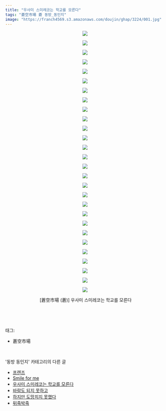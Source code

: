 ```yaml
---
title: "우사미 스미레코는 학교를 모른다"
tags: "蒼空市場 蒼 동방_동인지"
image: "https://franch4569.s3.amazonaws.com/doujin/ghap/3224/001.jpg"
---
```

<div class="article">
<p style="text-align: center; clear: none; float: none;"><img src="{{ site.imgserver2 }}/ghap/3224/001.jpg"/></p>
<p style="text-align: center; clear: none; float: none;"><img src="{{ site.imgserver2 }}/ghap/3224/002.jpg"/></p>
<p style="text-align: center; clear: none; float: none;"><img src="{{ site.imgserver2 }}/ghap/3224/003.jpg"/></p>
<p style="text-align: center; clear: none; float: none;"><img src="{{ site.imgserver2 }}/ghap/3224/004.jpg"/></p>
<p style="text-align: center; clear: none; float: none;"><img src="{{ site.imgserver2 }}/ghap/3224/005.jpg"/></p>
<p style="text-align: center; clear: none; float: none;"><img src="{{ site.imgserver2 }}/ghap/3224/006.jpg"/></p>
<p style="text-align: center; clear: none; float: none;"><img src="{{ site.imgserver2 }}/ghap/3224/007.jpg"/></p>
<p style="text-align: center; clear: none; float: none;"><img src="{{ site.imgserver2 }}/ghap/3224/008.jpg"/></p>
<p style="text-align: center; clear: none; float: none;"><img src="{{ site.imgserver2 }}/ghap/3224/009.jpg"/></p>
<p style="text-align: center; clear: none; float: none;"><img src="{{ site.imgserver2 }}/ghap/3224/010.jpg"/></p>
<p style="text-align: center; clear: none; float: none;"><img src="{{ site.imgserver2 }}/ghap/3224/011.jpg"/></p>
<p style="text-align: center; clear: none; float: none;"><img src="{{ site.imgserver2 }}/ghap/3224/012.jpg"/></p>
<p style="text-align: center; clear: none; float: none;"><img src="{{ site.imgserver2 }}/ghap/3224/013.jpg"/></p>
<p style="text-align: center; clear: none; float: none;"><img src="{{ site.imgserver2 }}/ghap/3224/014.jpg"/></p>
<p style="text-align: center; clear: none; float: none;"><img src="{{ site.imgserver2 }}/ghap/3224/015.jpg"/></p>
<p style="text-align: center; clear: none; float: none;"><img src="{{ site.imgserver2 }}/ghap/3224/016.jpg"/></p>
<p style="text-align: center; clear: none; float: none;"><img src="{{ site.imgserver2 }}/ghap/3224/017.jpg"/></p>
<p style="text-align: center; clear: none; float: none;"><img src="{{ site.imgserver2 }}/ghap/3224/018.jpg"/></p>
<p style="text-align: center; clear: none; float: none;"><img src="{{ site.imgserver2 }}/ghap/3224/019.jpg"/></p>
<p style="text-align: center; clear: none; float: none;"><img src="{{ site.imgserver2 }}/ghap/3224/020.jpg"/></p>
<p style="text-align: center; clear: none; float: none;"><img src="{{ site.imgserver2 }}/ghap/3224/021.jpg"/></p>
<p style="text-align: center; clear: none; float: none;"><img src="{{ site.imgserver2 }}/ghap/3224/022.jpg"/></p>
<p style="text-align: center; clear: none; float: none;"><img src="{{ site.imgserver2 }}/ghap/3224/023.jpg"/></p>
<p style="text-align: center; clear: none; float: none;"><img src="{{ site.imgserver2 }}/ghap/3224/024.jpg"/></p>
<p style="text-align: center; clear: none; float: none;"><img src="{{ site.imgserver2 }}/ghap/3224/025.jpg"/></p>
<p style="text-align: center; clear: none; float: none;"><img src="{{ site.imgserver2 }}/ghap/3224/026.jpg"/></p>
<p style="text-align: center; clear: none; float: none;"><img src="{{ site.imgserver2 }}/ghap/3224/027.jpg"/></p>
<p style="text-align: center; clear: none; float: none;"><img src="{{ site.imgserver2 }}/ghap/3224/028.jpg"/></p>
<p style="text-align: center; clear: none; float: none;"> [蒼空市場 (蒼)] 우사미 스미레코는 학교를 모른다</p>
<p><br/></p>
</div><br/>
<div class="tagTrail">
<p>태그: </p>
<ul>
<li>蒼空市場</li>
</ul>
</div><br/>
<div class="another">
<p>'동방 동인지' 카테고리의 다른 글</p>
<ul>
<li><a href="/ghap_3226">프렌즈</a></li>
<li><a href="/ghap_3225">Smile for me</a></li>
<li><a href="/ghap_3224">우사미 스미레코는 학교를 모른다</a></li>
<li><a href="/ghap_3211">바람도 되지 못하고</a></li>
<li><a href="/ghap_3210">하지만 도망치지 못했다</a></li>
<li><a href="/ghap_3209">뒤죽박죽</a></li>
</ul>
</div><br/>
<div class="cb_module cb_fluid">
<div class="cb_wrt cb_profile">
</div><!-- commentList close -->
</div><br/>
